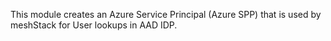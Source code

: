 This module creates an Azure Service Principal (Azure SPP) that is used by meshStack for User lookups in AAD IDP.
